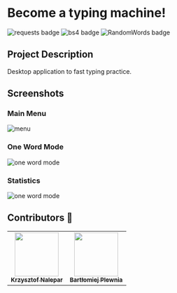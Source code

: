 # Become a typing machine!

![requests badge](https://img.shields.io/badge/pip%20install-requests-red)
![bs4 badge](https://img.shields.io/badge/pip%20install-bs4-yellow)
![RandomWords badge](https://img.shields.io/badge/pip%20install-RandomWords-green)

## Project Description

Desktop application to fast typing practice.

## Screenshots
### Main Menu
![menu](https://github.com/kraleppa/become-typing-machine/blob/master/ReadmeImg/bcm1.png)

### One Word Mode
![one word mode](https://github.com/kraleppa/become-typing-machine/blob/master/ReadmeImg/bcm2.png)

### Statistics
![one word mode](https://github.com/kraleppa/become-typing-machine/blob/master/ReadmeImg/bcm3.png)

## Contributors :mushroom:
<table>
  <tr>
    <td align="center"><a href="https://github.com/kraleppa"><img src="https://avatars1.githubusercontent.com/u/56135216?s=460&u=359e017d16c70a31d3bdb086172308cc6f045acf&v=4" width="100px;" alt=""/><br /><sub><b>Krzysztof Nalepar</b></sub></a><br /></td>
    <td align="center"><a href="https://github.com/Ilargi12"><img src="https://avatars3.githubusercontent.com/u/45597301?s=460&u=0e984d3e0a187a6fb0b8a776b4754b8ceed2041c&v=4" width="100px;" alt=""/><br /><sub><b>Bartłomiej Plewnia</b></sub></a><br />
    </td>
  </tr>
</table>
